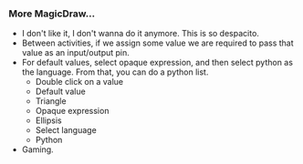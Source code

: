 ### More MagicDraw...
- I don't like it, I don't wanna do it anymore. This is so despacito.
- Between activities, if we assign some value we are required to pass that value as an input/output pin.
- For default values, select opaque expression, and then select python as the language. From that, you can do a python list.
	- Double click on a value
	- Default value
	- Triangle
	- Opaque expression
	- Ellipsis
	- Select language
	- Python
- Gaming.